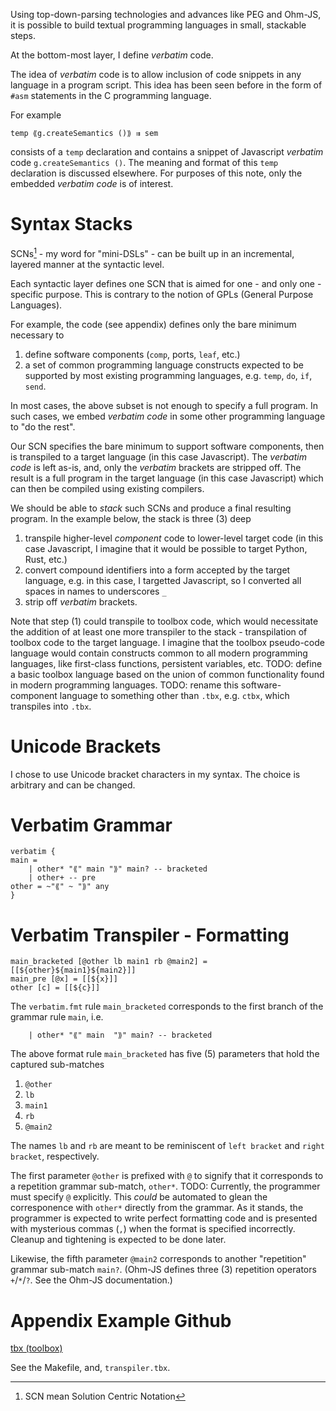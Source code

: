 Using top-down-parsing technologies and advances like PEG and Ohm-JS, it is possible to build textual programming languages in small, stackable steps.

At the bottom-most layer, I define *verbatim* code.

The idea of *verbatim* code is to allow inclusion of code snippets in any language in a program script.  This idea has been seen before in the form of `#asm` statements in the C programming language.

For example
```
temp ⟪g.createSemantics ()⟫ ⇉ sem
```
consists of a `temp` declaration and contains a snippet of Javascript *verbatim* code `g.createSemantics ()`.  The meaning and format of this `temp` declaration is discussed elsewhere.  For purposes of this note, only the embedded *verbatim code* is of interest.

# Syntax Stacks
SCNs[^scn] - my word for "mini-DSLs" - can be built up in an incremental, layered manner at the syntactic level.

Each syntactic layer defines one SCN that is aimed for one - and only one - specific purpose.  This is contrary to the notion of GPLs (General Purpose Languages).

For example, the code (see appendix) defines only the bare minimum necessary to
1. define software components (`comp`, ports, `leaf`, etc.)
2. a set of common programming language constructs expected to be supported by most existing programming languages, e.g. `temp`, `do`, `if`, `send`.

In most cases, the above subset is not enough to specify a full program.  In such cases, we embed *verbatim code* in some other programming language to "do the rest".

Our SCN specifies the bare minimum to support software components, then is transpiled to a target language (in this case Javascript).  The *verbatim code* is left as-is, and, only the *verbatim* brackets are stripped off.  The result is a full program in the target language (in this case Javascript) which can then be compiled using existing compilers.

We should be able to *stack* such SCNs and produce a final resulting program.  In the example below, the stack is three (3) deep
1. transpile higher-level *component* code to lower-level target code (in this case Javascript, I imagine that it would be possible to target Python, Rust, etc.)
2. convert compound identifiers into a form accepted by the target language, e.g. in this case, I targetted Javascript, so I converted all spaces in names to underscores `_`
3. strip off *verbatim* brackets.

Note that step (1) could transpile to toolbox code, which would necessitate the addition of at least one more transpiler to the stack - transpilation of toolbox code to the target language.  I imagine that the toolbox pseudo-code language would contain constructs common to all modern programming languages, like first-class functions, persistent variables, etc.  TODO: define a basic toolbox language based on the union of common functionality found in modern programming languages.  TODO: rename this software-component language to something other than `.tbx`, e.g. `ctbx`, which transpiles into `.tbx`.

[^scn]: SCN mean Solution Centric Notation

# Unicode Brackets
I chose to use Unicode bracket characters in my syntax.  The choice is arbitrary and can be changed.

# Verbatim Grammar
```
verbatim {
main =
    | other* "⟪" main "⟫" main? -- bracketed
    | other+ -- pre
other = ~"⟪" ~ "⟫" any
}
```
# Verbatim Transpiler - Formatting
```
main_bracketed [@other lb main1 rb @main2] = [[${other}${main1}${main2}]]
main_pre [@x] = [[${x}]]
other [c] = [[${c}]]
```

The `verbatim.fmt` rule `main_bracketed` corresponds to the first branch of the grammar rule `main`, i.e.
```
    | other* "⟪" main  "⟫" main? -- bracketed
```

The above format rule `main_bracketed` has five (5) parameters that hold the captured sub-matches
1. `@other`
2. `lb`
3. `main1`
4. `rb`
5. `@main2`

The names `lb` and `rb` are meant to be reminiscent of `left bracket` and `right bracket`, respectively.

The first parameter `@other` is prefixed with `@` to signify that it corresponds to a repetition grammar sub-match, `other*`. TODO: Currently, the programmer must specify `@` explicitly.  This *could* be automated to glean the corresponence with `other*` directly from the grammar.  As it stands, the programmer is expected to write perfect formatting code and is presented with mysterious commas (`,`) when the format is specified incorrectly.  Cleanup and tightening is expected to be done later.

Likewise, the fifth parameter `@main2` corresponds to another "repetition" grammar sub-match `main?`.  (Ohm-JS defines three (3) repetition operators `+`/`*`/`?`.  See the Ohm-JS documentation.)

# Appendix Example Github
[tbx (toolbox)](https://github.com/guitarvydas/tbx)

See the Makefile, and, `transpiler.tbx`.